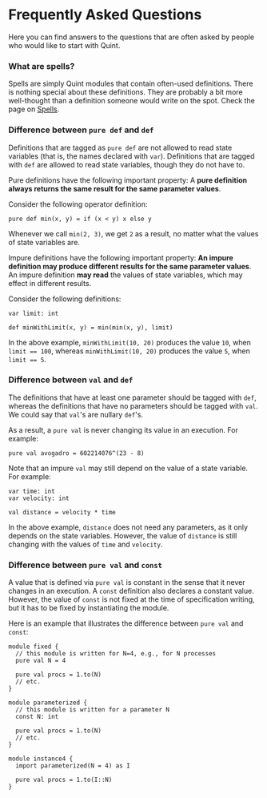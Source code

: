 # Frequently Asked Questions

Here you can find answers to the questions that are often asked by people who
would like to start with Quint.

### What are spells?

Spells are simply Quint modules that contain often-used definitions. There is
nothing special about these definitions. They are probably a bit more
well-thought than a definition someone would write on the spot. Check the page
on [Spells][].

### Difference between `pure def` and `def`

Definitions that are tagged as `pure def` are not allowed to read state
variables (that is, the names declared with `var`). Definitions that are tagged
with `def` are allowed to read state variables, though they do not have to.

Pure definitions have the following important property: A **pure definition
always returns the same result for the same parameter values**.

Consider the following operator definition:

```bluespec
pure def min(x, y) = if (x < y) x else y
```

Whenever we call `min(2, 3)`, we get `2` as a result, no matter what the values of state variables are.

Impure definitions have the following important property:
**An impure definition may produce different results for the same parameter
values**. An impure definition **may read** the values of state variables, which
may effect in different results.

Consider the following definitions:

```bluespec
var limit: int

def minWithLimit(x, y) = min(min(x, y), limit)
```

In the above example, `minWithLimit(10, 20)` produces the value `10`, when
`limit == 100`, whereas `minWithLimit(10, 20)` produces the value `5`, when
`limit == 5`.

### Difference between `val` and `def`

The definitions that have at least one parameter should be tagged with `def`,
whereas the definitions that have no parameters should be tagged with `val`. We
could say that `val`'s are nullary `def`'s.

As a result, a `pure val` is never changing its value in an execution. For example:

```bluespec
pure val avogadro = 602214076^(23 - 8)
```

Note that an impure `val` may still depend on the value of a state variable.
For example:

```bluespec
var time: int
var velocity: int

val distance = velocity * time
```

In the above example, `distance` does not need any parameters, as it only
depends on the state variables. However, the value of `distance` is still
changing with the values of `time` and `velocity`.

### Difference between `pure val` and `const`

A value that is defined via `pure val` is constant in the sense that it never
changes in an execution. A `const` definition also declares a constant value.
However, the value of `const` is not fixed at the time of specification writing,
but it has to be fixed by instantiating the module.  

Here is an example that illustrates the difference between `pure val` and `const`:

```bluespec
module fixed {
  // this module is written for N=4, e.g., for N processes
  pure val N = 4

  pure val procs = 1.to(N)
  // etc.
}

module parameterized {
  // this module is written for a parameter N
  const N: int

  pure val procs = 1.to(N)
  // etc.
}

module instance4 {
  import parameterized(N = 4) as I

  pure val procs = 1.to(I::N)
}
```

[Spells]: https://github.com/informalsystems/quint/tree/main/examples/spells